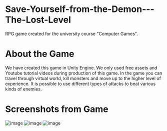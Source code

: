 # Save-Yourself-from-the-Demon---The-Lost-Level
RPG game created for the university course "Computer Games".

# About the Game
We have created this game in Unity Engine. We only used free assets and Youtube tutorial videos during production of this game. 
In the game you can travel through virtual world, kill monsters and move up to the higher level of experience.
It is possible to use different types of attacks to beat various kinds of enemies.

# Screenshots from Game

![image](https://user-images.githubusercontent.com/56027574/170533185-048db610-d870-41ed-8e3d-886aea090cae.png)
![image](https://user-images.githubusercontent.com/56027574/170534767-0a1d2a05-d9ad-4226-90dd-3b5e10ae13ad.png)
![image](https://user-images.githubusercontent.com/56027574/170534792-e3067471-cae1-4060-a5eb-7c3629b9b3a5.png)

